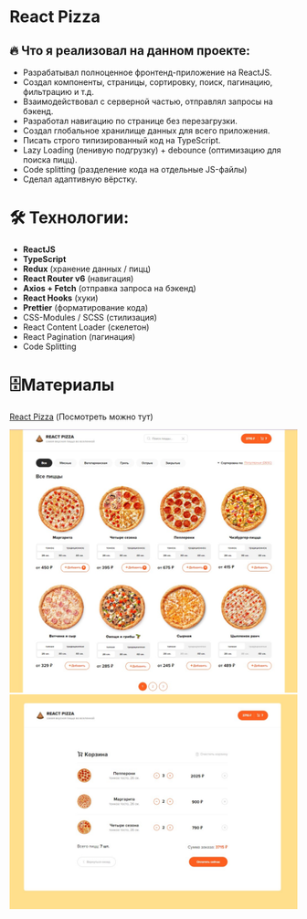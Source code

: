 # React Pizza



## 🔥 Что я реализовал на данном проекте:

- Разрабатывал полноценное фронтенд-приложение на ReactJS.
- Создал компоненты, страницы, сортировку, поиск, пагинацию, фильтрацию и т.д.
- Взаимодействовал с серверной частью, отправлял запросы на бэкенд.
- Разработал навигацию по странице без перезагрузки.
- Создал глобальное хранилище данных для всего приложения.
- Писать строго типизированный код на TypeScript.
- Lazy Loading (ленивую подгрузку) + debounce (оптимизацию для поиска пицц).
- Сode splitting (разделение кода на отдельные JS-файлы)
- Сделал адаптивную вёрстку.

# 🛠 Технологии:

- **ReactJS**
- **TypeScript**
- **Redux** (хранение данных / пицц)
- **React Router v6** (навигация)
- **Axios + Fetch** (отправка запроса на бэкенд)
- **React Hooks** (хуки)
- **Prettier** (форматирование кода)
- CSS-Modules / SCSS (стилизация)
- React Content Loader (скелетон)
- React Pagination (пагинация)
- Code Splitting

# 🗄Материалы

  [React Pizza](https://israpilow.github.io/react-pizza-update-) (Посмотреть можно тут)

<a href="https://israpilow.github.io/react-pizza-update-" target="_blank">
  <img src="https://github.com/Israpilow/react-pizza-update-/blob/master/src/assets/img/sore1.jpg" width="600"/>
</a>
<a href="https://israpilow.github.io/react-pizza-update-" target="_blank">
  <img src="https://github.com/Israpilow/react-pizza-update-/blob/master/src/assets/img/empty.jpg" width="600" />
</a>




